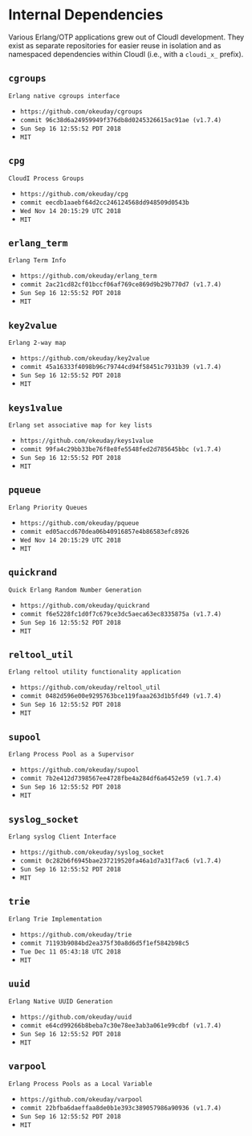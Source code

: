 Internal Dependencies
=====================

Various Erlang/OTP applications grew out of CloudI development.
They exist as separate repositories for easier reuse in isolation and
as namespaced dependencies within CloudI (i.e., with a `cloudi_x_` prefix).

`cgroups`
---------
`Erlang native cgroups interface`

- `https://github.com/okeuday/cgroups`
- `commit 96c38d6a24959949f376db8d0245326615ac91ae (v1.7.4)`
- `Sun Sep 16 12:55:52 PDT 2018`
- `MIT`

`cpg`
-----
`CloudI Process Groups`

- `https://github.com/okeuday/cpg`
- `commit eecdb1aaebf64d2cc246124568dd948509d0543b`
- `Wed Nov 14 20:15:29 UTC 2018`
- `MIT`

`erlang_term`
-------------
`Erlang Term Info`

- `https://github.com/okeuday/erlang_term`
- `commit 2ac21cd82cf01bccf06af769ce869d9b29b770d7 (v1.7.4)`
- `Sun Sep 16 12:55:52 PDT 2018`
- `MIT`

`key2value`
-----------
`Erlang 2-way map`

- `https://github.com/okeuday/key2value`
- `commit 45a16333f4098b96c79744cd94f58451c7931b39 (v1.7.4)`
- `Sun Sep 16 12:55:52 PDT 2018`
- `MIT`

`keys1value`
------------
`Erlang set associative map for key lists`

- `https://github.com/okeuday/keys1value`
- `commit 99fa4c29bb33be76f8e8fe5548fed2d785645bbc (v1.7.4)`
- `Sun Sep 16 12:55:52 PDT 2018`
- `MIT`

`pqueue`
--------
`Erlang Priority Queues`

- `https://github.com/okeuday/pqueue`
- `commit ed05accd670dea06b40916857e4b86583efc8926`
- `Wed Nov 14 20:15:29 UTC 2018`
- `MIT`

`quickrand`
-----------
`Quick Erlang Random Number Generation`

- `https://github.com/okeuday/quickrand`
- `commit f6e5228fc1d0f7c679ce3dc5aeca63ec8335875a (v1.7.4)`
- `Sun Sep 16 12:55:52 PDT 2018`
- `MIT`

`reltool_util`
--------------
`Erlang reltool utility functionality application`

- `https://github.com/okeuday/reltool_util`
- `commit 0482d596e00e9295763bce119faaa263d1b5fd49 (v1.7.4)`
- `Sun Sep 16 12:55:52 PDT 2018`
- `MIT`

`supool`
--------
`Erlang Process Pool as a Supervisor`

- `https://github.com/okeuday/supool`
- `commit 7b2e412d7398567ee4728fbe4a284df6a6452e59 (v1.7.4)`
- `Sun Sep 16 12:55:52 PDT 2018`
- `MIT`

`syslog_socket`
---------------
`Erlang syslog Client Interface`

- `https://github.com/okeuday/syslog_socket`
- `commit 0c282b6f6945bae237219520fa46a1d7a31f7ac6 (v1.7.4)`
- `Sun Sep 16 12:55:52 PDT 2018`
- `MIT`

`trie`
------
`Erlang Trie Implementation`

- `https://github.com/okeuday/trie`
- `commit 71193b9084bd2ea375f30a8d6d5f1ef5842b98c5`
- `Tue Dec 11 05:43:18 UTC 2018`
- `MIT`

`uuid`
------
`Erlang Native UUID Generation`

- `https://github.com/okeuday/uuid`
- `commit e64cd99266b8beba7c30e78ee3ab3a061e99cdbf (v1.7.4)`
- `Sun Sep 16 12:55:52 PDT 2018`
- `MIT`

`varpool`
---------
`Erlang Process Pools as a Local Variable`

- `https://github.com/okeuday/varpool`
- `commit 22bfba6daeffaa8de0b1e393c389057986a90936 (v1.7.4)`
- `Sun Sep 16 12:55:52 PDT 2018`
- `MIT`

